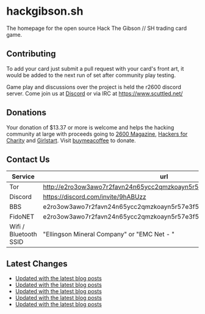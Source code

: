 # hackgibson.sh
The homepage for the open source Hack The Gibson // SH trading card game.


## Contributing

To add your card just submit a pull request with your card's front art, it would be added to the next run of set after community play testing.

Game play and discussions over the project is held the r2600 discord server. Come join us at [Discord](https://discord.com/invite/9hABUzz) or via IRC at https://www.scuttled.net/


## Donations

Your donation of $13.37 or more is welcome and helps the hacking community at large with proceeds going to [2600 Magazine](https://2600.com/), [Hackers for Charity](https://hackersforcharity.org) and [Girlstart](https://girlstart.org).  Visit [buymeacoffee](https://www.buymeacoffee.com/hackgibson.sh) to donate.


## Contact Us

Service | url
-|-
Tor | http://e2ro3ow3awo7r2favn24n65ycc2qmzkoayn5r57e3f56nvjwdcgg32ad.onion
Discord | https://discord.com/invite/9hABUzz
BBS | e2ro3ow3awo7r2favn24n65ycc2qmzkoayn5r57e3f56nvjwdcgg32ad.onion:23
FidoNET | e2ro3ow3awo7r2favn24n65ycc2qmzkoayn5r57e3f56nvjwdcgg32ad.onion:24554
Wifi / Bluetooth SSID | "Ellingson Mineral Company" or "EMC Net - <fidonet address>"

## Latest Changes
<!-- BLOG-POST-LIST:START -->
- [Updated with the latest blog posts](https://github.com/DFW2600/hackgibson.sh/commit/a1452ee8a94073ba56658b8d4e55cd1367c26012)
- [Updated with the latest blog posts](https://github.com/DFW2600/hackgibson.sh/commit/209879339de271930e166fdf388ef962b05bd865)
- [Updated with the latest blog posts](https://github.com/DFW2600/hackgibson.sh/commit/1635a0a990958324d85adc95dc2e726bf5ea52a2)
- [Updated with the latest blog posts](https://github.com/DFW2600/hackgibson.sh/commit/212a20e1b1fe5fa0363c88afc6d3a171f5d1451b)
- [Updated with the latest blog posts](https://github.com/DFW2600/hackgibson.sh/commit/a0c2fcd714af2c92cf7a5a5e4f4bc226c57eb2b1)
<!-- BLOG-POST-LIST:END -->
